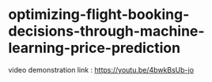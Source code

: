 # optimizing-flight-booking-decisions-through-machine-learning-price-prediction
video demonstration link : https://youtu.be/4bwkBsUb-jo
